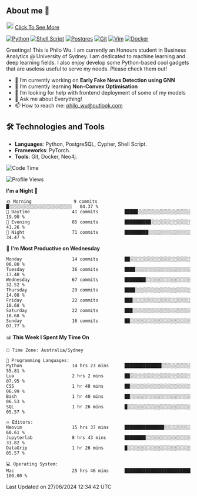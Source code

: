 ## About me 🤗

<a href="#"><img src="https://media.giphy.com/media/hvRJCLFzcasrR4ia7z/giphy.gif" width="20px" height="20px"></a> [Click To See More](https://codeboyphilo.github.io)

[![Python](https://img.shields.io/badge/python-3670A0?style=for-the-badge&logo=python&logoColor=ffdd54)](#)
[![Shell Script](https://img.shields.io/badge/shell_script-%23121011.svg?style=for-the-badge&logo=gnu-bash&logoColor=white)](#)
[![Postgres](https://img.shields.io/badge/postgres-%23316192.svg?style=for-the-badge&logo=postgresql&logoColor=white)](#)
[![Git](https://img.shields.io/badge/git-%23F05033.svg?style=for-the-badge&logo=git&logoColor=white)](#)
[![Vim](https://img.shields.io/badge/VIM-%2311AB00.svg?style=for-the-badge&logo=vim&logoColor=white)](#)
[![Docker](https://img.shields.io/badge/docker-%230db7ed.svg?style=for-the-badge&logo=docker&logoColor=white)](#)

Greetings! This is Philo Wu. I am currently an Honours student in Business Analytics \@ University of Sydney. I am dedicated to machine learning and deep learning fields. I also enjoy develop some Python-based cool gadgets that are ~~useless~~ useful to serve my needs. Please check them out!

- 🔭 I’m currently working on **Early Fake News Detection using GNN**
- 🌱 I’m currently learning **Non-Convex Optimisation**
- 🤔 I’m looking for help with frontend deployment of some of my models
- 💬 Ask me about Everything!
- 📫 How to reach me: philo_wu@outlook.com

## 🛠 Technologies and Tools
- **Languages**: Python, PostgreSQL, Cypher, Shell Script.
- **Frameworks**: PyTorch.
- **Tools**: Git, Docker, Neo4j.

<!--START_SECTION:waka-->
![Code Time](http://img.shields.io/badge/Code%20Time-281%20hrs%2022%20mins-blue)

![Profile Views](http://img.shields.io/badge/Profile%20Views-20-blue)

**I'm a Night 🦉** 

```text
🌞 Morning                9 commits           █░░░░░░░░░░░░░░░░░░░░░░░░   04.37 % 
🌆 Daytime                41 commits          █████░░░░░░░░░░░░░░░░░░░░   19.90 % 
🌃 Evening                85 commits          ██████████░░░░░░░░░░░░░░░   41.26 % 
🌙 Night                  71 commits          █████████░░░░░░░░░░░░░░░░   34.47 % 
```
📅 **I'm Most Productive on Wednesday** 

```text
Monday                   14 commits          ██░░░░░░░░░░░░░░░░░░░░░░░   06.80 % 
Tuesday                  36 commits          ████░░░░░░░░░░░░░░░░░░░░░   17.48 % 
Wednesday                67 commits          ████████░░░░░░░░░░░░░░░░░   32.52 % 
Thursday                 29 commits          ████░░░░░░░░░░░░░░░░░░░░░   14.08 % 
Friday                   22 commits          ███░░░░░░░░░░░░░░░░░░░░░░   10.68 % 
Saturday                 22 commits          ███░░░░░░░░░░░░░░░░░░░░░░   10.68 % 
Sunday                   16 commits          ██░░░░░░░░░░░░░░░░░░░░░░░   07.77 % 
```


📊 **This Week I Spent My Time On** 

```text
🕑︎ Time Zone: Australia/Sydney

💬 Programming Languages: 
Python                   14 hrs 23 mins      ██████████████░░░░░░░░░░░   55.81 % 
Lua                      2 hrs 2 mins        ██░░░░░░░░░░░░░░░░░░░░░░░   07.95 % 
CSS                      1 hr 48 mins        ██░░░░░░░░░░░░░░░░░░░░░░░   06.99 % 
Bash                     1 hr 40 mins        ██░░░░░░░░░░░░░░░░░░░░░░░   06.53 % 
SQL                      1 hr 26 mins        █░░░░░░░░░░░░░░░░░░░░░░░░   05.57 % 

🔥 Editors: 
Neovim                   15 hrs 37 mins      ███████████████░░░░░░░░░░   60.61 % 
Jupyterlab               8 hrs 43 mins       ████████░░░░░░░░░░░░░░░░░   33.82 % 
DataGrip                 1 hr 26 mins        █░░░░░░░░░░░░░░░░░░░░░░░░   05.57 % 

💻 Operating System: 
Mac                      25 hrs 46 mins      █████████████████████████   100.00 % 
```


 Last Updated on 27/06/2024 12:34:42 UTC
<!--END_SECTION:waka-->
